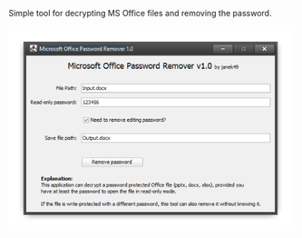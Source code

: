 Simple tool for decrypting MS Office files and removing the password.

![Screenshot](https://raw.githubusercontent.com/janek49/office-decryptor/master/preview.png)
